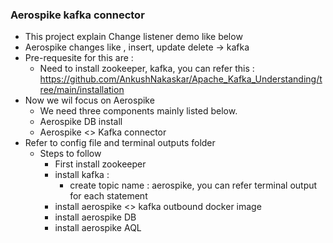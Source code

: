 ### Aerospike kafka connector
* This project explain Change listener demo like below
* Aerospike changes like , insert, update delete -> kafka
* Pre-requesite for this are : 
  * Need to install zookeeper, kafka, you can refer this : https://github.com/AnkushNakaskar/Apache_Kafka_Understanding/tree/main/installation
* Now we wil focus on Aerospike
  * We need three components mainly listed below.
  * Aerospike DB install
  * Aerospike <> Kafka connector
* Refer to config file and terminal outputs folder
  * Steps to follow
    * First install zookeeper
    * install kafka :
      * create topic name : aerospike, you can refer terminal output for each statement
    * install aerospike <> kafka outbound docker image
    * install aerospike DB
    * install aerospike AQL